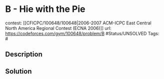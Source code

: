 # B - Hie with the Pie

contest: [[CFICPC/100648/100648|2006-2007 ACM-ICPC East Central North America Regional Contest (ECNA 2006)]]
url: https://codeforces.com/gym/100648/problem/B
#Status/UNSOLVED
Tags: #

## Description

## Solution


